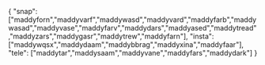 {
  "snap":  ["maddyforn","maddyvarf","maddywasd","maddyvard","maddyfarb","maddywasad","maddyvase","maddyfarv","maddydars","maddyased","maddytread","maddyzars","maddygasr","maddytrew","maddyfarn"],
  "insta": ["maddywqsx","maddydaam","maddybbrag","maddyxina","maddyfaar"],
  "tele":  ["maddytar","maddysaam","maddyvane","maddyfars","maddydark"]
}

